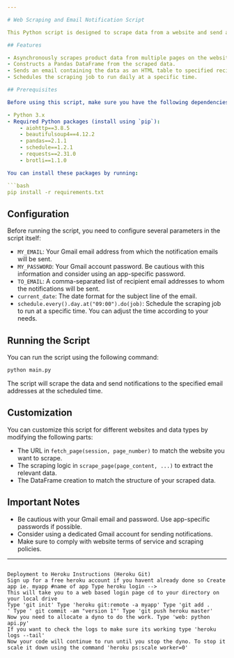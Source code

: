 ```yaml
---

# Web Scraping and Email Notification Script

This Python script is designed to scrape data from a website and send an email with the scraped data as an HTML table. It is specifically tailored for scraping product discount information from [umico.az](https://umico.az/categories/16-noutbuklar) and notifying recipients via email.

## Features

- Asynchronously scrapes product data from multiple pages on the website.
- Constructs a Pandas DataFrame from the scraped data.
- Sends an email containing the data as an HTML table to specified recipients.
- Schedules the scraping job to run daily at a specific time.

## Prerequisites

Before using this script, make sure you have the following dependencies installed:

- Python 3.x
- Required Python packages (install using `pip`):
    - aiohttp==3.8.5
    - beautifulsoup4==4.12.2
    - pandas==2.1.1
    - schedule==1.2.1
    - requests==2.31.0
    - brotli==1.1.0

You can install these packages by running:

```bash
pip install -r requirements.txt
```

## Configuration

Before running the script, you need to configure several parameters in the script itself:

- `MY_EMAIL`: Your Gmail email address from which the notification emails will be sent.
- `MY_PASSWORD`: Your Gmail account password. Be cautious with this information and consider using an app-specific password.
- `TO_EMAIL`: A comma-separated list of recipient email addresses to whom the notifications will be sent.
- `current_date`: The date format for the subject line of the email.
- `schedule.every().day.at("09:00").do(job)`: Schedule the scraping job to run at a specific time. You can adjust the time according to your needs.

## Running the Script

You can run the script using the following command:

```bash
python main.py
```

The script will scrape the data and send notifications to the specified email addresses at the scheduled time.

## Customization

You can customize this script for different websites and data types by modifying the following parts:

- The URL in `fetch_page(session, page_number)` to match the website you want to scrape.
- The scraping logic in `scrape_page(page_content, ...)` to extract the relevant data.
- The DataFrame creation to match the structure of your scraped data.

## Important Notes

- Be cautious with your Gmail email and password. Use app-specific passwords if possible.
- Consider using a dedicated Gmail account for sending notifications.
- Make sure to comply with website terms of service and scraping policies.
---
```

Deployment to Heroku Instructions (Heroku Git)
Sign up for a free heroku account if you havent already done so Create app ie. myapp #name of app Type heroku login --> 
This will take you to a web based login page cd to your directory on your local drive 
Type 'git init' Type 'heroku git:remote -a myapp' Type 'git add .
' Type ' git commit -am "version 1"' Type 'git push heroku master' 
Now you need to allocate a dyno to do the work. Type 'web: python api.py' 
If you want to check the logs to make sure its working type 'heroku logs --tail' 
Now your code will continue to run until you stop the dyno. To stop it scale it down using the command 'heroku ps:scale worker=0'

